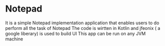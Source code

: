 # Notepad
It is a simple Notepad implementation application that enables users to do perform all the task of Notepad
The code is wirtten in Kotlin and jfeonix ( a google liberary) is used to build UI
This app can be run on any JVM machine
